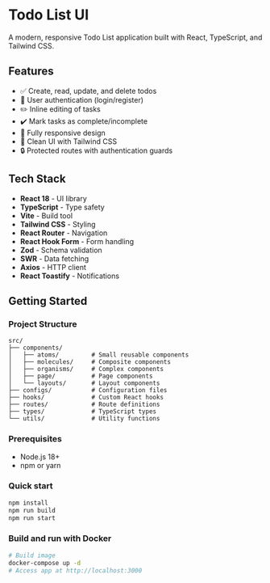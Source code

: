 # Todo List UI

A modern, responsive Todo List application built with React, TypeScript, and Tailwind CSS.

## Features

- ✅ Create, read, update, and delete todos
- 🔐 User authentication (login/register)
- ✏️ Inline editing of tasks
- ✔️ Mark tasks as complete/incomplete
- 📱 Fully responsive design
- 🎨 Clean UI with Tailwind CSS
- 🔒 Protected routes with authentication guards

## Tech Stack

- **React 18** - UI library
- **TypeScript** - Type safety
- **Vite** - Build tool
- **Tailwind CSS** - Styling
- **React Router** - Navigation
- **React Hook Form** - Form handling
- **Zod** - Schema validation
- **SWR** - Data fetching
- **Axios** - HTTP client
- **React Toastify** - Notifications

## Getting Started

### Project Structure

```
src/
├── components/
│   ├── atoms/         # Small reusable components
│   ├── molecules/     # Composite components
│   ├── organisms/     # Complex components
│   ├── page/          # Page components
│   └── layouts/       # Layout components
├── configs/           # Configuration files
├── hooks/             # Custom React hooks
├── routes/            # Route definitions
├── types/             # TypeScript types
└── utils/             # Utility functions
```

### Prerequisites

- Node.js 18+
- npm or yarn

### Quick start

```bash
npm install
npm run build
npm run start
```

### Build and run with Docker

```bash
# Build image
docker-compose up -d
# Access app at http://localhost:3000
```
